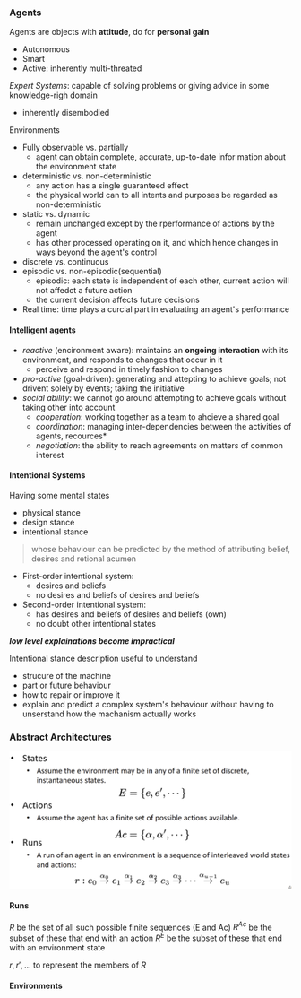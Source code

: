 ### Agents
Agents are objects with **attitude**, do for **personal gain**
- Autonomous
- Smart
- Active: inherently multi-threated

*Expert Systems*: capable of solving problems or giving advice in some knowledge-righ domain
- inherently disembodied

Environments
- Fully observable vs. partially
	- agent can obtain complete, accurate, up-to-date infor mation about the environment state
- deterministic vs. non-deterministic
	- any action has a single guaranteed effect
	- the physical world can to all intents and purposes be regarded as non-deterministic
- static vs. dynamic
	- remain unchanged except by the rperformance of actions by the agent
	- has other processed operating on it, and which hence changes in ways beyond the agent's control
- discrete vs. continuous
- episodic vs. non-episodic(sequential)
	- episodic: each state is independent of each other, current action will  not affedct a future action
	- the current decision affects future decisions
- Real time: time plays a curcial part in evaluating an agent's performance

#### Intelligent agents
- *reactive* (encironment aware): maintains an **ongoing interaction** with its environment, and responds to changes that occur in it
	- perceive and respond in timely fashion to changes
- *pro-active* (goal-driven): generating and attepting to achieve goals; not drivent solely by events; taking the initiative
- *social ability*: we cannot go around attempting to achieve goals without taking other into account
	- *cooperation*: working together as a team to ahcieve a shared goal
	- *coordination*: managing inter-dependencies between the activities of agents, recources\*
	- *negotiation*: the ability to reach agreements on matters of common interest

#### Intentional Systems
Having some mental states
- physical stance
- design stance
- intentional stance

> whose behaviour can be predicted by the method of attributing belief, desires and retional acumen

- First-order intentional system: 
	- desires and beliefs
	- no desires and beliefs of desires and beliefs
- Second-order intentional system:
	- has desires and beliefs of desires and beliefs (own)
	- no doubt other intentional states

***low level explainations become impractical***

Intentional stance description useful to understand
- strucure of the machine
- part or future behaviour
- how to repair or improve it
- explain and predict a complex system's behaviour without having to unserstand how the machanism actually works

### Abstract Architectures
![](../img/Pasted%20image%2020250203173527.png)

#### Runs
$R$ be the set of all such possible finite sequences (E and Ac)
$R^{Ac}$ be the subset of these that end with an action
$R^{E}$ be the subset of these that end with an environment state

$r, r', ...$ to represent the members of $R$

#### Environments
